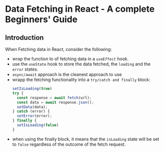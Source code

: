 # Data Fetching in React - A complete Beginners' Guide

## Introduction

When Fetching data in React, consider the following: 

- wrap the function to of fetching data in a `useEffect` hook.
- use the `useState` hook to store the data fetched, the `loading` and the `error` states.
- `async/await` approach is the cleanest approach to use
- wrapp the fetching functionality into a `try/catch and finally` block: 
  ```js
  setIsLoading(true)
  try {
    const response = await fetch(url);
    const data = await response.json();
    setData(data);
  } catch (error) {
    setError(error);
  } finally {
    setIsLoading(false)
  }
  ```
- when using the finally block, it means that the `isLoading` state will be set to `false` regardless of the outcome of the fetch request.